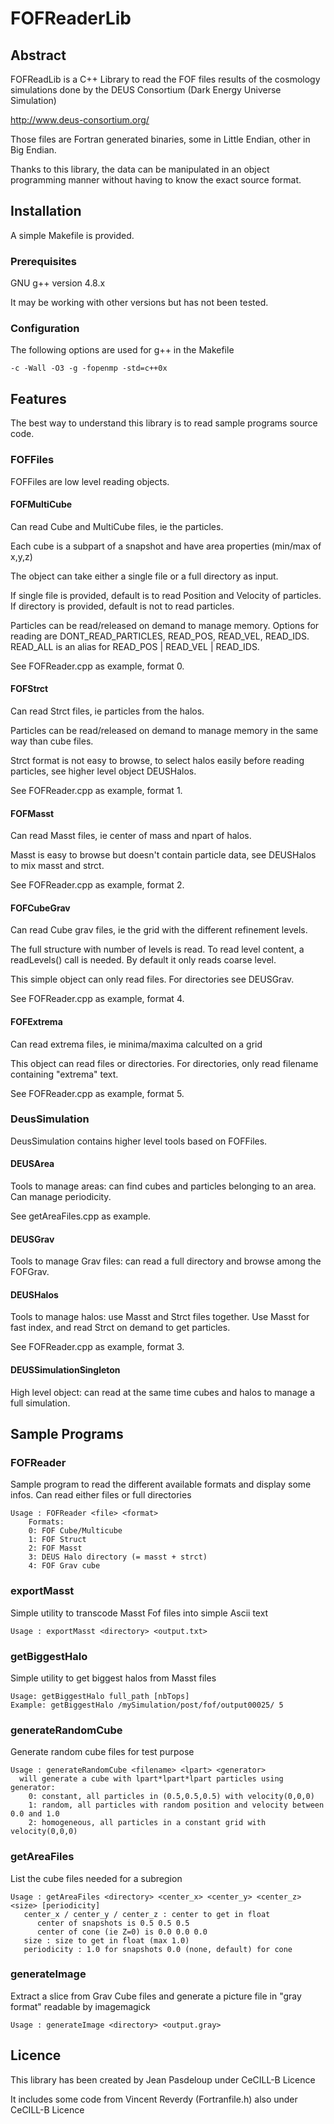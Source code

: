 FOFReaderLib
============

Abstract
--------

FOFReadLib is a C++ Library to read the FOF files results of the cosmology simulations done by the DEUS Consortium (Dark Energy Universe Simulation)

http://www.deus-consortium.org/

Those files are Fortran generated binaries, some in Little Endian, other in Big Endian.

Thanks to this library, the data can be manipulated in an object programming manner without having to know the exact source format.

Installation
------------

A simple Makefile is provided.

### Prerequisites

 GNU g++ version 4.8.x

It may be working with other versions but has not been tested.
 
### Configuration

The following options are used for g++ in the Makefile

    -c -Wall -O3 -g -fopenmp -std=c++0x


Features
--------

The best way to understand this library is to read sample programs source code.

### FOFFiles

FOFFiles are low level reading objects.

#### FOFMultiCube

Can read Cube and MultiCube files, ie the particles.

Each cube is a subpart of a snapshot and have area properties (min/max of x,y,z)

The object can take either a single file or a full directory as input.

If single file is provided, default is to read Position and Velocity of particles. If directory is provided, default is not to read particles.

Particles can be read/released on demand to manage memory.
Options for reading are DONT_READ_PARTICLES, READ_POS, READ_VEL, READ_IDS.
READ_ALL is an alias for READ_POS | READ_VEL | READ_IDS.

See FOFReader.cpp as example, format 0.

#### FOFStrct

Can read Strct files, ie particles from the halos.

Particles can be read/released on demand to manage memory in the same way than cube files.

Strct format is not easy to browse, to select halos easily before reading particles, see higher level object DEUSHalos.

See FOFReader.cpp as example, format 1.

#### FOFMasst

Can read Masst files, ie center of mass and npart of halos.

Masst is easy to browse but doesn't contain particle data, see DEUSHalos to mix masst and strct.

See FOFReader.cpp as example, format 2.

#### FOFCubeGrav

Can read Cube grav files, ie the grid with the different refinement levels.

The full structure with number of levels is read. To read level content, a readLevels() call is needed. By default it only reads coarse level.

This simple object can only read files. For directories see DEUSGrav.

See FOFReader.cpp as example, format 4.

#### FOFExtrema

Can read extrema files, ie minima/maxima calculted on a grid

This object can read files or directories. For directories, only read filename containing "extrema" text.

See FOFReader.cpp as example, format 5.

### DeusSimulation

DeusSimulation contains higher level tools based on FOFFiles.

#### DEUSArea

Tools to manage areas: can find cubes and particles belonging to an area. Can manage periodicity.

See getAreaFiles.cpp as example.

#### DEUSGrav

Tools to manage Grav files: can read a full directory and browse among the FOFGrav.

#### DEUSHalos

Tools to manage halos: use Masst and Strct files together. Use Masst for fast index, and read Strct on demand to get particles.

See FOFReader.cpp as example, format 3.

#### DEUSSimulationSingleton

High level object: can read at the same time cubes and halos to manage a full simulation.

Sample Programs
---------------

### FOFReader

Sample program to read the different available formats and display some infos.
Can read either files or full directories
    
    Usage : FOFReader <file> <format> 
        Formats: 
        0: FOF Cube/Multicube
        1: FOF Struct
        2: FOF Masst
        3: DEUS Halo directory (= masst + strct)
        4: FOF Grav cube

### exportMasst

Simple utility to transcode Masst Fof files into simple Ascii text

    Usage : exportMasst <directory> <output.txt> 

### getBiggestHalo

Simple utility to get biggest halos from Masst files

    Usage: getBiggestHalo full_path [nbTops]
    Example: getBiggestHalo /mySimulation/post/fof/output00025/ 5

### generateRandomCube

Generate random cube files for test purpose

    Usage : generateRandomCube <filename> <lpart> <generator>
      will generate a cube with lpart*lpart*lpart particles using generator: 
        0: constant, all particles in (0.5,0.5,0.5) with velocity(0,0,0) 
        1: random, all particles with random position and velocity between 0.0 and 1.0 
        2: homogeneous, all particles in a constant grid with velocity(0,0,0)

### getAreaFiles

List the cube files needed for a subregion

    Usage : getAreaFiles <directory> <center_x> <center_y> <center_z> <size> [periodicity]
       center_x / center_y / center_z : center to get in float
          center of snapshots is 0.5 0.5 0.5
          center of cone (ie Z=0) is 0.0 0.0 0.0
       size : size to get in float (max 1.0)
       periodicity : 1.0 for snapshots 0.0 (none, default) for cone

### generateImage 

Extract a slice from Grav Cube files and generate a picture file in "gray format" readable by imagemagick

    Usage : generateImage <directory> <output.gray>

Licence
-------

This library has been created by Jean Pasdeloup under CeCILL-B Licence

It includes some code from Vincent Reverdy (Fortranfile.h) also under CeCILL-B Licence

